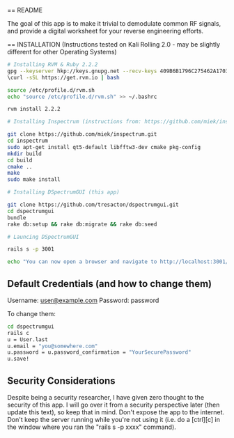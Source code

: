 == README

The goal of this app is to make it trivial to demodulate common RF signals, and provide a digital worksheet for your reverse engineering efforts.


== INSTALLATION (Instructions tested on Kali Rolling 2.0 - may be slightly different for other Operating Systems)

```bash
# Installing RVM & Ruby 2.2.2
gpg --keyserver hkp://keys.gnupg.net --recv-keys 409B6B1796C275462A1703113804BB82D39DC0E3
\curl -sSL https://get.rvm.io | bash

source /etc/profile.d/rvm.sh
echo "source /etc/profile.d/rvm.sh" >> ~/.bashrc

rvm install 2.2.2

# Installing Inspectrum (instructions from: https://github.com/miek/inspectrum/wiki/Build)

git clone https://github.com/miek/inspectrum.git
cd inspectrum
sudo apt-get install qt5-default libfftw3-dev cmake pkg-config
mkdir build
cd build
cmake ..
make
sudo make install

# Installing DSpectrumGUI (this app)

git clone https://github.com/tresacton/dspectrumgui.git
cd dspectrumgui
bundle
rake db:setup && rake db:migrate && rake db:seed

# Launcing DSpectrumGUI

rails s -p 3001

echo "You can now open a browser and navigate to http://localhost:3001/"

```

## Default Credentials (and how to change them)

Username: user@example.com
Password: password

To change them:

```bash
cd dspectrumgui
rails c
u = User.last
u.email = "you@somewhere.com"
u.password = u.password_confirmation = "YourSecurePassword"
u.save!
```


## Security Considerations

Despite being a security researcher, I have given zero thought to the security of this app. I will go over it from a security perspective later (then update this text), so keep that in mind.
Don't expose the app to the internet.
Don't keep the server running while you're not using it (i.e. do a [ctrl][c] in the window where you ran the "rails s -p xxxx" command).


